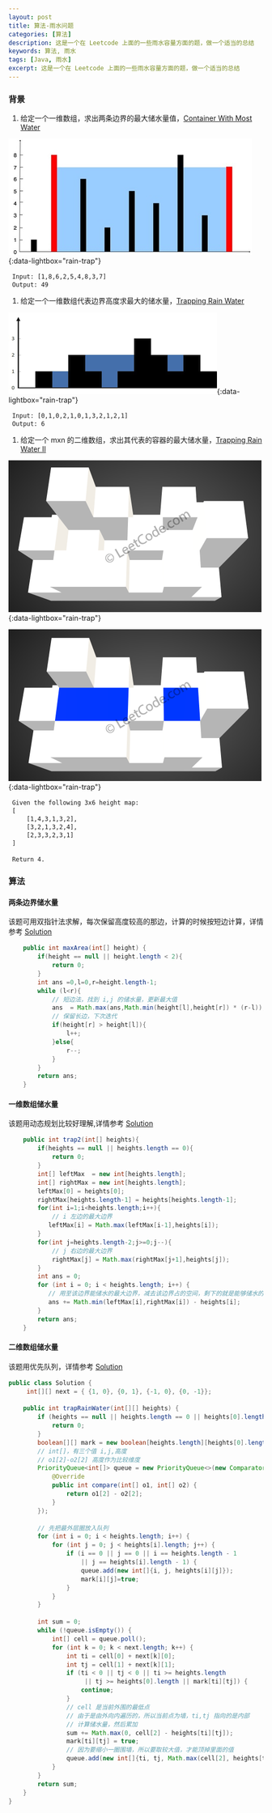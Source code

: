 ```yaml
---
layout: post
title: 算法-雨水问题
categories: [算法]
description: 这是一个在 Leetcode 上面的一些雨水容量方面的题，做一个适当的总结
keywords: 算法, 雨水
tags: [Java, 雨水]
excerpt: 这是一个在 Leetcode 上面的一些雨水容量方面的题，做一个适当的总结
---
```


### 背景


1. 给定一个一维数组，求出两条边界的最大储水量值，[Container With Most Water](https://leetcode.com/problems/container-with-most-water/description/)


[![rain-trap][img2]][img2]{:data-lightbox="rain-trap"}

   ```
    Input: [1,8,6,2,5,4,8,3,7]
    Output: 49
   ```

1. 给定一个一维数组代表边界高度求最大的储水量，[Trapping Rain Water](https://leetcode.com/problems/trapping-rain-water/description/)

[![rain-trap][img1]][img1]{:data-lightbox="rain-trap"}

   ```
    Input: [0,1,0,2,1,0,1,3,2,1,2,1]
    Output: 6
   ```

1. 给定一个 mxn 的二维数组，求出其代表的容器的最大储水量，[Trapping Rain Water II](https://leetcode.com/problems/trapping-rain-water-ii/description/)

[![rain-trap][img3]][img3]{:data-lightbox="rain-trap"}

[![rain-trap][img4]][img4]{:data-lightbox="rain-trap"}

   ```
    Given the following 3x6 height map:
    [
        [1,4,3,1,3,2],
        [3,2,1,3,2,4],
        [2,3,3,2,3,1]
    ]

    Return 4.
   ```


### 算法
#### 两条边界储水量
该题可用双指针法求解，每次保留高度较高的那边，计算的时候按短边计算，详情参考 [Solution](https://leetcode.com/problems/container-with-most-water/solution/)

```java
    public int maxArea(int[] height) {
        if(height == null || height.length < 2){
            return 0;
        }
        int ans =0,l=0,r=height.length-1;
        while (l<r){
            // 短边法，找到 i,j 的储水量，更新最大值
            ans  = Math.max(ans,Math.min(height[l],height[r]) * (r-l));
            // 保留长边，下次迭代
            if(height[r] > height[l]){
                l++;
            }else{
                r--;
            }
        }
        return ans;
    }

```

#### 一维数组储水量
该题用动态规划比较好理解,详情参考 [Solution](https://leetcode.com/problems/trapping-rain-water/solution/)

```java
    public int trap2(int[] heights){
        if(heights == null || heights.length == 0){
            return 0;
        }
        int[] leftMax  = new int[heights.length];
        int[] rightMax = new int[heights.length];
        leftMax[0] = heights[0];
        rightMax[heights.length-1] = heights[heights.length-1];
        for(int i=1;i<heights.length;i++){
            // i 左边的最大边界
           leftMax[i] = Math.max(leftMax[i-1],heights[i]);
        }
        for(int j=heights.length-2;j>=0;j--){
            // j 右边的最大边界
            rightMax[j] = Math.max(rightMax[j+1],heights[j]);
        }
        int ans = 0;
        for (int i = 0; i < heights.length; i++) {
           // 用至该边界能储水的最大边界，减去该边界占的空间，剩下的就是能够储水的空间
           ans += Math.min(leftMax[i],rightMax[i]) - heights[i];
        }
        return ans;
    }
```
#### 二维数组储水量
该题用优先队列，详情参考 [Solution](https://leetcode.com/problems/trapping-rain-water-ii/discuss/89461/Java-solution-using-PriorityQueue)

```java
public class Solution {
     int[][] next = { {1, 0}, {0, 1}, {-1, 0}, {0, -1}};

    public int trapRainWater(int[][] heights) {
        if (heights == null || heights.length == 0 || heights[0].length == 0) {
            return 0;
        }
        boolean[][] mark = new boolean[heights.length][heights[0].length];
        // int[]，有三个值 i,j,高度
        // o1[2]-o2[2] 高度作为比较维度
        PriorityQueue<int[]> queue = new PriorityQueue<>(new Comparator<int[]>() {
            @Override
            public int compare(int[] o1, int[] o2) {
                return o1[2] - o2[2];
            }
        });

        // 先把最外层圈放入队列
        for (int i = 0; i < heights.length; i++) {
            for (int j = 0; j < heights[i].length; j++) {
                if (i == 0 || j == 0 || i == heights.length - 1 
                    || j == heights[i].length - 1) {
                    queue.add(new int[]{i, j, heights[i][j]});
                    mark[i][j]=true;
                }
            }
        }

        int sum = 0;
        while (!queue.isEmpty()) {
            int[] cell = queue.poll();
            for (int k = 0; k < next.length; k++) {
                int ti = cell[0] + next[k][0];
                int tj = cell[1] + next[k][1];
                if (ti < 0 || tj < 0 || ti >= heights.length
                     || tj >= heights[0].length || mark[ti][tj]) {
                    continue;
                }
                // cell 是当前外围的最低点
                // 由于是由外向内遍历的，所以当前点为墙，ti,tj 指向的是内部
                // 计算储水量，然后累加
                sum += Math.max(0, cell[2] - heights[ti][tj]);
                mark[ti][tj] = true;
                // 因为要缩小一圈围墙，所以要取较大值，才能顶掉里面的值
                queue.add(new int[]{ti, tj, Math.max(cell[2], heights[ti][tj])});
            }
        }
        return sum;
    }
}
```



[img1]: /images/post/algorithm/rain-trap-1.png
[img2]: /images/post/algorithm/rain-trap-2.png
[img3]: /images/post/algorithm/rain-trap-3.png
[img4]: /images/post/algorithm/rain-trap-4.png
